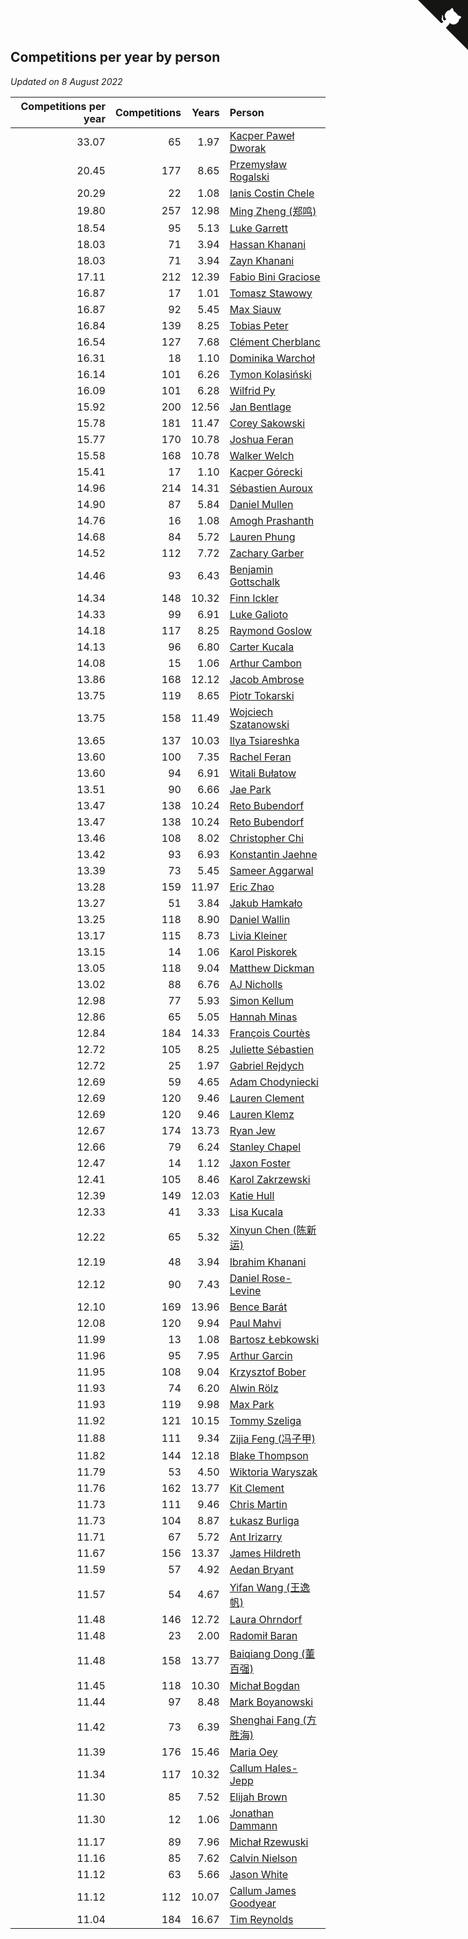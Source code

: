## Competitions per year by person

*Updated on  8 August 2022*

| Competitions per year | Competitions | Years | Person |
| ---: | ---: | ---: | :--- |
| 33.07 | 65 | 1.97 | [Kacper Paweł Dworak](https://www.worldcubeassociation.org/persons/2020DWOR01) |
| 20.45 | 177 | 8.65 | [Przemysław Rogalski](https://www.worldcubeassociation.org/persons/2013ROGA02) |
| 20.29 | 22 | 1.08 | [Ianis Costin Chele](https://www.worldcubeassociation.org/persons/2021CHEL01) |
| 19.80 | 257 | 12.98 | [Ming Zheng (郑鸣)](https://www.worldcubeassociation.org/persons/2009ZHEN11) |
| 18.54 | 95 | 5.13 | [Luke Garrett](https://www.worldcubeassociation.org/persons/2017GARR05) |
| 18.03 | 71 | 3.94 | [Hassan Khanani](https://www.worldcubeassociation.org/persons/2018KHAN26) |
| 18.03 | 71 | 3.94 | [Zayn Khanani](https://www.worldcubeassociation.org/persons/2018KHAN28) |
| 17.11 | 212 | 12.39 | [Fabio Bini Graciose](https://www.worldcubeassociation.org/persons/2010GRAC02) |
| 16.87 | 17 | 1.01 | [Tomasz Stawowy](https://www.worldcubeassociation.org/persons/2021STAW01) |
| 16.87 | 92 | 5.45 | [Max Siauw](https://www.worldcubeassociation.org/persons/2017SIAU02) |
| 16.84 | 139 | 8.25 | [Tobias Peter](https://www.worldcubeassociation.org/persons/2014PETE03) |
| 16.54 | 127 | 7.68 | [Clément Cherblanc](https://www.worldcubeassociation.org/persons/2014CHER05) |
| 16.31 | 18 | 1.10 | [Dominika Warchoł](https://www.worldcubeassociation.org/persons/2021WARC01) |
| 16.14 | 101 | 6.26 | [Tymon Kolasiński](https://www.worldcubeassociation.org/persons/2016KOLA02) |
| 16.09 | 101 | 6.28 | [Wilfrid Py](https://www.worldcubeassociation.org/persons/2016PYWI01) |
| 15.92 | 200 | 12.56 | [Jan Bentlage](https://www.worldcubeassociation.org/persons/2010BENT01) |
| 15.78 | 181 | 11.47 | [Corey Sakowski](https://www.worldcubeassociation.org/persons/2011SAKO01) |
| 15.77 | 170 | 10.78 | [Joshua Feran](https://www.worldcubeassociation.org/persons/2011FERA01) |
| 15.58 | 168 | 10.78 | [Walker Welch](https://www.worldcubeassociation.org/persons/2011WELC01) |
| 15.41 | 17 | 1.10 | [Kacper Górecki](https://www.worldcubeassociation.org/persons/2021GORE01) |
| 14.96 | 214 | 14.31 | [Sébastien Auroux](https://www.worldcubeassociation.org/persons/2008AURO01) |
| 14.90 | 87 | 5.84 | [Daniel Mullen](https://www.worldcubeassociation.org/persons/2016MULL04) |
| 14.76 | 16 | 1.08 | [Amogh Prashanth](https://www.worldcubeassociation.org/persons/2021PRAS01) |
| 14.68 | 84 | 5.72 | [Lauren Phung](https://www.worldcubeassociation.org/persons/2016PHUN02) |
| 14.52 | 112 | 7.72 | [Zachary Garber](https://www.worldcubeassociation.org/persons/2014GARB01) |
| 14.46 | 93 | 6.43 | [Benjamin Gottschalk](https://www.worldcubeassociation.org/persons/2016GOTT01) |
| 14.34 | 148 | 10.32 | [Finn Ickler](https://www.worldcubeassociation.org/persons/2012ICKL01) |
| 14.33 | 99 | 6.91 | [Luke Galioto](https://www.worldcubeassociation.org/persons/2015GALI02) |
| 14.18 | 117 | 8.25 | [Raymond Goslow](https://www.worldcubeassociation.org/persons/2014GOSL01) |
| 14.13 | 96 | 6.80 | [Carter Kucala](https://www.worldcubeassociation.org/persons/2015KUCA01) |
| 14.08 | 15 | 1.06 | [Arthur Cambon](https://www.worldcubeassociation.org/persons/2021CAMB01) |
| 13.86 | 168 | 12.12 | [Jacob Ambrose](https://www.worldcubeassociation.org/persons/2010AMBR01) |
| 13.75 | 119 | 8.65 | [Piotr Tokarski](https://www.worldcubeassociation.org/persons/2013TOKA01) |
| 13.75 | 158 | 11.49 | [Wojciech Szatanowski](https://www.worldcubeassociation.org/persons/2011SZAT01) |
| 13.65 | 137 | 10.03 | [Ilya Tsiareshka](https://www.worldcubeassociation.org/persons/2012TERE01) |
| 13.60 | 100 | 7.35 | [Rachel Feran](https://www.worldcubeassociation.org/persons/2015FERA01) |
| 13.60 | 94 | 6.91 | [Witali Bułatow](https://www.worldcubeassociation.org/persons/2015BUAT01) |
| 13.51 | 90 | 6.66 | [Jae Park](https://www.worldcubeassociation.org/persons/2015PARK24) |
| 13.47 | 138 | 10.24 | [Reto Bubendorf](https://www.worldcubeassociation.org/persons/2012BUBE01) |
| 13.47 | 138 | 10.24 | [Reto Bubendorf](https://www.worldcubeassociation.org/persons/2012BUBE01) |
| 13.46 | 108 | 8.02 | [Christopher Chi](https://www.worldcubeassociation.org/persons/2014CHIC01) |
| 13.42 | 93 | 6.93 | [Konstantin Jaehne](https://www.worldcubeassociation.org/persons/2015JAEH01) |
| 13.39 | 73 | 5.45 | [Sameer Aggarwal](https://www.worldcubeassociation.org/persons/2017AGGA01) |
| 13.28 | 159 | 11.97 | [Eric Zhao](https://www.worldcubeassociation.org/persons/2010ZHAO19) |
| 13.27 | 51 | 3.84 | [Jakub Hamkało](https://www.worldcubeassociation.org/persons/2018HAMK01) |
| 13.25 | 118 | 8.90 | [Daniel Wallin](https://www.worldcubeassociation.org/persons/2013WALL03) |
| 13.17 | 115 | 8.73 | [Livia Kleiner](https://www.worldcubeassociation.org/persons/2013KLEI03) |
| 13.15 | 14 | 1.06 | [Karol Piskorek](https://www.worldcubeassociation.org/persons/2021PISK01) |
| 13.05 | 118 | 9.04 | [Matthew Dickman](https://www.worldcubeassociation.org/persons/2013DICK01) |
| 13.02 | 88 | 6.76 | [AJ Nicholls](https://www.worldcubeassociation.org/persons/2015NICH04) |
| 12.98 | 77 | 5.93 | [Simon Kellum](https://www.worldcubeassociation.org/persons/2016KELL12) |
| 12.86 | 65 | 5.05 | [Hannah Minas](https://www.worldcubeassociation.org/persons/2017MINA04) |
| 12.84 | 184 | 14.33 | [François Courtès](https://www.worldcubeassociation.org/persons/2008COUR01) |
| 12.72 | 105 | 8.25 | [Juliette Sébastien](https://www.worldcubeassociation.org/persons/2014SEBA01) |
| 12.72 | 25 | 1.97 | [Gabriel Rejdych](https://www.worldcubeassociation.org/persons/2020REJD01) |
| 12.69 | 59 | 4.65 | [Adam Chodyniecki](https://www.worldcubeassociation.org/persons/2017CHOD02) |
| 12.69 | 120 | 9.46 | [Lauren Clement](https://www.worldcubeassociation.org/persons/2013KLEM01) |
| 12.69 | 120 | 9.46 | [Lauren Klemz](https://www.worldcubeassociation.org/persons/2013KLEM01) |
| 12.67 | 174 | 13.73 | [Ryan Jew](https://www.worldcubeassociation.org/persons/2008JEWR01) |
| 12.66 | 79 | 6.24 | [Stanley Chapel](https://www.worldcubeassociation.org/persons/2016CHAP04) |
| 12.47 | 14 | 1.12 | [Jaxon Foster](https://www.worldcubeassociation.org/persons/2021FOST01) |
| 12.41 | 105 | 8.46 | [Karol Zakrzewski](https://www.worldcubeassociation.org/persons/2014ZAKR01) |
| 12.39 | 149 | 12.03 | [Katie Hull](https://www.worldcubeassociation.org/persons/2010HULL01) |
| 12.33 | 41 | 3.33 | [Lisa Kucala](https://www.worldcubeassociation.org/persons/2019KUCA01) |
| 12.22 | 65 | 5.32 | [Xinyun Chen (陈新运)](https://www.worldcubeassociation.org/persons/2017CHEN36) |
| 12.19 | 48 | 3.94 | [Ibrahim Khanani](https://www.worldcubeassociation.org/persons/2018KHAN27) |
| 12.12 | 90 | 7.43 | [Daniel Rose-Levine](https://www.worldcubeassociation.org/persons/2015ROSE01) |
| 12.10 | 169 | 13.96 | [Bence Barát](https://www.worldcubeassociation.org/persons/2008BARA01) |
| 12.08 | 120 | 9.94 | [Paul Mahvi](https://www.worldcubeassociation.org/persons/2012MAHV01) |
| 11.99 | 13 | 1.08 | [Bartosz Łebkowski](https://www.worldcubeassociation.org/persons/2021LEBK01) |
| 11.96 | 95 | 7.95 | [Arthur Garcin](https://www.worldcubeassociation.org/persons/2014GARC27) |
| 11.95 | 108 | 9.04 | [Krzysztof Bober](https://www.worldcubeassociation.org/persons/2013BOBE01) |
| 11.93 | 74 | 6.20 | [Alwin Rölz](https://www.worldcubeassociation.org/persons/2016ROLZ01) |
| 11.93 | 119 | 9.98 | [Max Park](https://www.worldcubeassociation.org/persons/2012PARK03) |
| 11.92 | 121 | 10.15 | [Tommy Szeliga](https://www.worldcubeassociation.org/persons/2012SZEL01) |
| 11.88 | 111 | 9.34 | [Zijia Feng (冯子甲)](https://www.worldcubeassociation.org/persons/2013FENG02) |
| 11.82 | 144 | 12.18 | [Blake Thompson](https://www.worldcubeassociation.org/persons/2010THOM03) |
| 11.79 | 53 | 4.50 | [Wiktoria Waryszak](https://www.worldcubeassociation.org/persons/2018WARY01) |
| 11.76 | 162 | 13.77 | [Kit Clement](https://www.worldcubeassociation.org/persons/2008CLEM01) |
| 11.73 | 111 | 9.46 | [Chris Martin](https://www.worldcubeassociation.org/persons/2013MART03) |
| 11.73 | 104 | 8.87 | [Łukasz Burliga](https://www.worldcubeassociation.org/persons/2013BURL01) |
| 11.71 | 67 | 5.72 | [Ant Irizarry](https://www.worldcubeassociation.org/persons/2016IRIZ02) |
| 11.67 | 156 | 13.37 | [James Hildreth](https://www.worldcubeassociation.org/persons/2009HILD01) |
| 11.59 | 57 | 4.92 | [Aedan Bryant](https://www.worldcubeassociation.org/persons/2017BRYA06) |
| 11.57 | 54 | 4.67 | [Yifan Wang (王逸帆)](https://www.worldcubeassociation.org/persons/2017WANY29) |
| 11.48 | 146 | 12.72 | [Laura Ohrndorf](https://www.worldcubeassociation.org/persons/2009OHRN01) |
| 11.48 | 23 | 2.00 | [Radomił Baran](https://www.worldcubeassociation.org/persons/2020BARA02) |
| 11.48 | 158 | 13.77 | [Baiqiang Dong (董百强)](https://www.worldcubeassociation.org/persons/2008DONG06) |
| 11.45 | 118 | 10.30 | [Michał Bogdan](https://www.worldcubeassociation.org/persons/2012BOGD01) |
| 11.44 | 97 | 8.48 | [Mark Boyanowski](https://www.worldcubeassociation.org/persons/2014BOYA01) |
| 11.42 | 73 | 6.39 | [Shenghai Fang (方胜海)](https://www.worldcubeassociation.org/persons/2016FANG01) |
| 11.39 | 176 | 15.46 | [Maria Oey](https://www.worldcubeassociation.org/persons/2007OEYM01) |
| 11.34 | 117 | 10.32 | [Callum Hales-Jepp](https://www.worldcubeassociation.org/persons/2012HALE01) |
| 11.30 | 85 | 7.52 | [Elijah Brown](https://www.worldcubeassociation.org/persons/2015BROW03) |
| 11.30 | 12 | 1.06 | [Jonathan Dammann](https://www.worldcubeassociation.org/persons/2021DAMM01) |
| 11.17 | 89 | 7.96 | [Michał Rzewuski](https://www.worldcubeassociation.org/persons/2014RZEW01) |
| 11.16 | 85 | 7.62 | [Calvin Nielson](https://www.worldcubeassociation.org/persons/2014NIEL03) |
| 11.12 | 63 | 5.66 | [Jason White](https://www.worldcubeassociation.org/persons/2016WHIT16) |
| 11.12 | 112 | 10.07 | [Callum James Goodyear](https://www.worldcubeassociation.org/persons/2012GOOD02) |
| 11.04 | 184 | 16.67 | [Tim Reynolds](https://www.worldcubeassociation.org/persons/2005REYN01) |


<a href="https://github.com/jonatanklosko/wca_statistics" class="github-corner" aria-label="View source on Github"><svg width="80" height="80" viewBox="0 0 250 250" style="fill:#151513; color:#fff; position: absolute; top: 0; border: 0; right: 0;" aria-hidden="true"><path d="M0,0 L115,115 L130,115 L142,142 L250,250 L250,0 Z"></path><path d="M128.3,109.0 C113.8,99.7 119.0,89.6 119.0,89.6 C122.0,82.7 120.5,78.6 120.5,78.6 C119.2,72.0 123.4,76.3 123.4,76.3 C127.3,80.9 125.5,87.3 125.5,87.3 C122.9,97.6 130.6,101.9 134.4,103.2" fill="currentColor" style="transform-origin: 130px 106px;" class="octo-arm"></path><path d="M115.0,115.0 C114.9,115.1 118.7,116.5 119.8,115.4 L133.7,101.6 C136.9,99.2 139.9,98.4 142.2,98.6 C133.8,88.0 127.5,74.4 143.8,58.0 C148.5,53.4 154.0,51.2 159.7,51.0 C160.3,49.4 163.2,43.6 171.4,40.1 C171.4,40.1 176.1,42.5 178.8,56.2 C183.1,58.6 187.2,61.8 190.9,65.4 C194.5,69.0 197.7,73.2 200.1,77.6 C213.8,80.2 216.3,84.9 216.3,84.9 C212.7,93.1 206.9,96.0 205.4,96.6 C205.1,102.4 203.0,107.8 198.3,112.5 C181.9,128.9 168.3,122.5 157.7,114.1 C157.9,116.9 156.7,120.9 152.7,124.9 L141.0,136.5 C139.8,137.7 141.6,141.9 141.8,141.8 Z" fill="currentColor" class="octo-body"></path></svg></a><style>.github-corner:hover .octo-arm{animation:octocat-wave 560ms ease-in-out}@keyframes octocat-wave{0%,100%{transform:rotate(0)}20%,60%{transform:rotate(-25deg)}40%,80%{transform:rotate(10deg)}}@media (max-width:500px){.github-corner:hover .octo-arm{animation:none}.github-corner .octo-arm{animation:octocat-wave 560ms ease-in-out}}</style>
